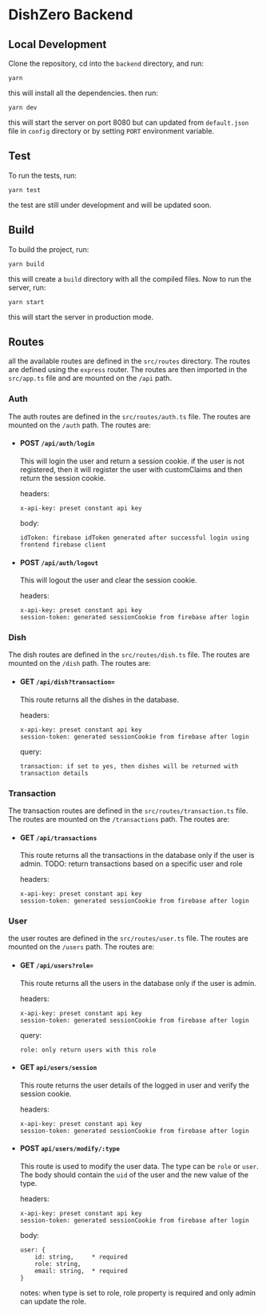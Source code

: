 # DishZero Backend

## Local Development
Clone the repository, cd into the `backend` directory, and run:
```
yarn
```
this will install all the dependencies. then run:
```
yarn dev
```
this will start the server on port 8080 but can updated from `default.json` file in `config` directory or by setting `PORT` environment variable.

## Test
To run the tests, run:
```
yarn test
```
the test are still under development and will be updated soon.

## Build
To build the project, run:
```
yarn build
``` 
this will create a `build` directory with all the compiled files. Now to run the server, run:
```
yarn start
```
this will start the server in production mode.

## Routes
all the available routes are defined in the `src/routes` directory. The routes are defined using the `express` router. The routes are then imported in the `src/app.ts` file and are mounted on the `/api` path.

### Auth
The auth routes are defined in the `src/routes/auth.ts` file. The routes are mounted on the `/auth` path. The routes are:
- #### POST `/api/auth/login`
    This will login the user and return a session cookie. if the user is not registered, then it will register the user with customClaims and then return the session cookie.
    
    headers:
    ```
    x-api-key: preset constant api key
    ```
    body:
    ```
    idToken: firebase idToken generated after successful login using frontend firebase client
    ```
- #### POST `/api/auth/logout`
    This will logout the user and clear the session cookie.
    
    headers:
    ```
    x-api-key: preset constant api key
    session-token: generated sessionCookie from firebase after login
    ```

### Dish
The dish routes are defined in the `src/routes/dish.ts` file. The routes are mounted on the `/dish` path. The routes are:
- #### GET `/api/dish?transaction=`
    This route returns all the dishes in the database.
    
    headers:
    ```
    x-api-key: preset constant api key
    session-token: generated sessionCookie from firebase after login
    ```
    query:
    ```
    transaction: if set to yes, then dishes will be returned with transaction details
    ```

### Transaction
The transaction routes are defined in the `src/routes/transaction.ts` file. The routes are mounted on the `/transactions` path. The routes are:
- #### GET `/api/transactions`
    This route returns all the transactions in the database only if the user is admin.
    TODO: return transactions based on a specific user and role
    
    headers:
    ```
    x-api-key: preset constant api key
    session-token: generated sessionCookie from firebase after login
    ```

### User
the user routes are defined in the `src/routes/user.ts` file. The routes are mounted on the `/users` path. The routes are:
- #### GET `/api/users?role=`
    This route returns all the users in the database only if the user is admin.
    
    headers:
    ```
    x-api-key: preset constant api key
    session-token: generated sessionCookie from firebase after login
    ```
    query:
    ```
    role: only return users with this role
    ```

- #### GET `api/users/session`
    This route returns the user details of the logged in user and verify the session cookie.

    headers:
    ```
    x-api-key: preset constant api key
    session-token: generated sessionCookie from firebase after login
    ```

- #### POST `api/users/modify/:type`
    This route is used to modify the user data. The type can be `role` or `user`. The body should contain the `uid` of the user and the new value of the type.

    headers:
    ```
    x-api-key: preset constant api key
    session-token: generated sessionCookie from firebase after login
    ```
    body:
    ```
    user: {
        id: string,     * required
        role: string,
        email: string,  * required
    }
    ```
    notes: when type is set to role, role property is required and only admin can update the role.
